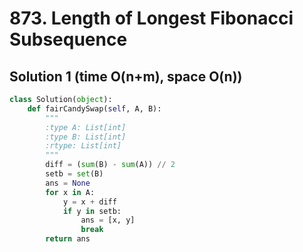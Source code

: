 # 873. Length of Longest Fibonacci Subsequence

## Solution 1 (time O(n+m), space O(n))

```python
class Solution(object):
    def fairCandySwap(self, A, B):
        """
        :type A: List[int]
        :type B: List[int]
        :rtype: List[int]
        """
        diff = (sum(B) - sum(A)) // 2
        setb = set(B)
        ans = None
        for x in A:
            y = x + diff
            if y in setb:
                ans = [x, y]
                break
        return ans
```
